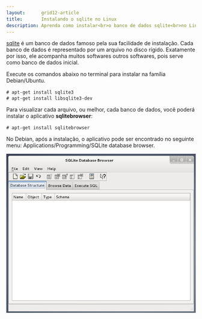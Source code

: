 ```yaml
---
layout:      grid12-article
title:       Instalando o sqlite no Linux
description: Aprenda como instalar<br>o banco de dados sqlite<br>no Linux
---
```


[sqlite](https://www.sqlite.org/) é um banco de dados famoso pela sua facilidade de instalação. Cada banco de dados é
representado por um arquivo no disco rígido. Exatamente por isso, ele acompanha muitos softwares outros softwares, pois
serve como banco de dados inicial.

Execute os comandos abaixo no terminal para instalar na família Debian/Ubuntu.

    # apt-get install sqlite3
    # apt-get install libsqlite3-dev

Para visualizar cada arquivo, ou melhor, cada banco de dados, você poderá instalar o aplicativo __sqlitebrowser__:

    # apt-get install sqlitebrowser

No Debian, após a instalação, o aplicativo pode ser encontrado no seguinte menu: Applications/Programming/SQLite database browser.

![sqlitebrowser](sqlitebrowser.png "sqlitebrowser")
